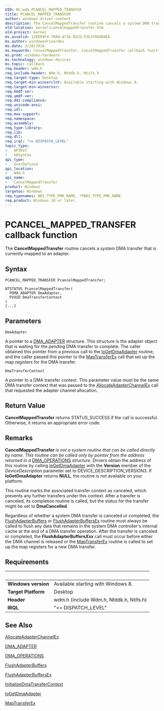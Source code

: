 ```yaml
---
UID: NC:wdm.PCANCEL_MAPPED_TRANSFER
title: PCANCEL_MAPPED_TRANSFER
author: windows-driver-content
description: The CancelMappedTransfer routine cancels a system DMA transfer that is currently mapped to an adapter.
old-location: kernel\cancelmappedtransfer.htm
old-project: kernel
ms.assetid: 12ED94F4-70A9-4716-91CD-F561F0D4D4EA
ms.author: windowsdriverdev
ms.date: 3/28/2018
ms.keywords: CancelMappedTransfer, CancelMappedTransfer callback function [Kernel-Mode Driver Architecture], PCANCEL_MAPPED_TRANSFER, kernel.cancelmappedtransfer, wdm/CancelMappedTransfer
ms.prod: windows-hardware
ms.technology: windows-devices
ms.topic: callback
req.header: wdm.h
req.include-header: Wdm.h, Ntddk.h, Ntifs.h
req.target-type: Desktop
req.target-min-winverclnt: Available starting with Windows 8.
req.target-min-winversvr: 
req.kmdf-ver: 
req.umdf-ver: 
req.ddi-compliance: 
req.unicode-ansi: 
req.idl: 
req.max-support: 
req.namespace: 
req.assembly: 
req.type-library: 
req.lib: 
req.dll: 
req.irql: "<= DISPATCH_LEVEL"
topic_type:
-	APIRef
-	kbSyntax
api_type:
-	UserDefined
api_location:
-	Wdm.h
api_name:
-	CancelMappedTransfer
product: Windows
targetos: Windows
req.typenames: WDI_TYPE_PMK_NAME, *PWDI_TYPE_PMK_NAME
req.product: Windows 10 or later.
---
```



# PCANCEL_MAPPED_TRANSFER callback function
The <b>CancelMappedTransfer</b> routine cancels a system DMA transfer that is currently mapped to an adapter.

## Syntax

```
PCANCEL_MAPPED_TRANSFER PcancelMappedTransfer;

NTSTATUS PcancelMappedTransfer(
  PDMA_ADAPTER DmaAdapter,
  PVOID DmaTransferContext
)
{...}
```

## Parameters

`DmaAdapter`

A pointer to a <a href="https://msdn.microsoft.com/library/windows/hardware/ff544062">DMA_ADAPTER</a> structure. This structure is the adapter object that is waiting for the pending DMA transfer to complete. The caller obtained this pointer from a previous call to the <a href="https://msdn.microsoft.com/library/windows/hardware/ff549220">IoGetDmaAdapter</a> routine, and the caller passed this pointer to the <a href="https://msdn.microsoft.com/library/windows/hardware/hh406521">MapTransferEx</a> call that set up the map registers for the DMA transfer.

`DmaTransferContext`

A pointer to a DMA transfer context. This parameter value must be the same DMA transfer context that was passed to the <a href="https://msdn.microsoft.com/library/windows/hardware/hh406340">AllocateAdapterChannelEx</a> call that requested the adapter channel allocation.


## Return Value

<b>CancelMappedTransfer</b> returns STATUS_SUCCESS if the call is successful. Otherwise, it returns an appropriate error code.

## Remarks

<b>CancelMappedTransfer</b><i> is not a system routine that can be called directly by name. This routine can be called only by pointer from the address returned in a </i><a href="https://msdn.microsoft.com/library/windows/hardware/ff544071">DMA_OPERATIONS</a><i> structure. </i>Drivers obtain the address of this routine by calling <a href="https://msdn.microsoft.com/library/windows/hardware/ff549220">IoGetDmaAdapter</a> with the <b>Version</b> member of the <i>DeviceDescription</i> parameter set to DEVICE_DESCRIPTION_VERSION3. If <b>IoGetDmaAdapter</b> returns <b>NULL</b>, the routine is not available on your platform.

This routine marks the associated transfer context as canceled, which prevents any further transfers under this context. After a transfer is canceled, its completion routine is called, but the status for the transfer might be set to <b>DmaCancelled</b>.

Regardless of whether a system DMA transfer is canceled or completed, the <a href="https://msdn.microsoft.com/library/windows/hardware/ff545917">FlushAdapterBuffers</a> or <a href="https://msdn.microsoft.com/library/windows/hardware/hh451102">FlushAdapterBuffersEx</a> routine must always be called to flush any data that remains in the system DMA controller's internal cache at the end of a DMA transfer operation. After the transfer is canceled or completed, the <b>FlushAdapterBuffers<i>Xxx</i></b> call must occur before either the DMA channel is released or the <a href="https://msdn.microsoft.com/library/windows/hardware/hh406521">MapTransferEx</a> routine is called to set up the map registers for a new DMA transfer.

## Requirements
| &nbsp; | &nbsp; |
| ---- |:---- |
| **Windows version** | Available starting with Windows 8.  |
| **Target Platform** | Desktop |
| **Header** | wdm.h (include Wdm.h, Ntddk.h, Ntifs.h) |
| **IRQL** | "<= DISPATCH_LEVEL" |

## See Also

<a href="https://msdn.microsoft.com/library/windows/hardware/hh406340">AllocateAdapterChannelEx</a>



<a href="https://msdn.microsoft.com/library/windows/hardware/ff544062">DMA_ADAPTER</a>



<a href="https://msdn.microsoft.com/library/windows/hardware/ff544071">DMA_OPERATIONS</a>



<a href="https://msdn.microsoft.com/library/windows/hardware/ff545917">FlushAdapterBuffers</a>



<a href="https://msdn.microsoft.com/library/windows/hardware/hh451102">FlushAdapterBuffersEx</a>



<a href="https://msdn.microsoft.com/library/windows/hardware/hh451191">InitializeDmaTransferContext</a>



<a href="https://msdn.microsoft.com/library/windows/hardware/ff549220">IoGetDmaAdapter</a>



<a href="https://msdn.microsoft.com/library/windows/hardware/hh406521">MapTransferEx</a>